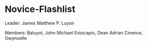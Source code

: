 # Novice-Flashlist

Leader: James Matthew P. Luyon

Members: Baluyot, John Michael
         Estocapio, Dean Adrian 
         Cinence, Gwynuelle
